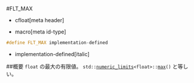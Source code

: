 #FLT_MAX
* cfloat[meta header]

* macro[meta id-type]
```cpp
#define FLT_MAX implementation-defined
```
* implementation-defined[italic]

##概要
`float` の最大の有限値。
`std::`[`numeric_limits`](/reference/limits/numeric_limits.md)`<float>::`[`max`](/reference/limits/numeric_limits/max.md)`()` と等しい。
